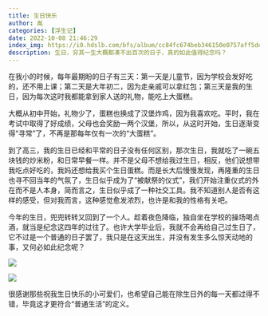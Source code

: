 ```yaml
---
title: 生日快乐
author: 胤
categories: [浮生记]
date: 2022-10-08 21:46:29
index_img: https://i0.hdslb.com/bfs/album/cc84fc674beb346150e0757aff5deb32ec927935.jpg@600w.webp
description: 生日，穷其一生大概都凑不出百次的日子，真的如此值得纪念吗？
---
```


在我小的时候，每年最期盼的日子有三天：第一天是儿童节，因为学校会发好吃的，还不用上课；第二天是大年初二，因为走亲戚可以拿红包；第三天是我的生日，因为每次这时我都能拿到家人送的礼物，能吃上大蛋糕。

大概从初中开始，礼物少了，蛋糕也换成了汉堡炸鸡，因为我喜欢吃。平时，我在考试中取得了好成绩，父母也会奖励一两个汉堡，所以，从这时开始，生日逐渐变得“寻常”了，不再是那每年仅有一次的“大蛋糕”。

到了高三，我的生日已经和平常的日子没有任何区别，那次生日，我就吃了一碗五块钱的炒米粉，和日常早餐一样。并不是父母不想给我过生日，相反，他们说想带我吃点好吃的，我妈还想给我买个生日蛋糕。而是长大后慢慢发现，再隆重的生日也寻不回当年的气氛了，生日似乎成为了“被献祭的仪式”，我们开始注重仪式的外在而不是人本身，简而言之，生日似乎成了一种社交工具。我不知道别人是否有这样的感受，但对我而言，这种感觉愈发浓烈，也许是和我的性格有关吧。

今年的生日，兜兜转转又回到了一个人。趁着夜色降临，独自坐在学校的操场喝点酒，就当是纪念这四年的过往了。也许大学毕业后，我就不会再给自己过生日了，它不过是一个普通的日子罢了，我只是在这天出生，并没有发生多么惊天动地的事，又何必如此纪念呢？

![](https://i0.hdslb.com/bfs/album/831e0711587191d22e0f2dd515f9930d40de356c.jpg@600w.webp)

![](https://i0.hdslb.com/bfs/album/a127b53d4e81d269714172cfe6937cd01cd17295.jpg@600w.webp)

很感谢那些祝我生日快乐的小可爱们，也希望自己能在除生日外的每一天都过得不错，毕竟这才更符合“普通生活”的定义。